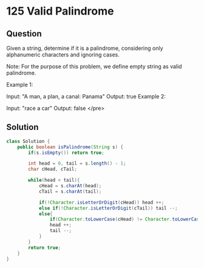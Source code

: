 # 125 Valid Palindrome

## Question

 Given a string, determine if it is a palindrome, considering only alphanumeric characters and ignoring cases.

Note: For the purpose of this problem, we define empty string as valid palindrome.

Example 1:

Input: "A man, a plan, a canal: Panama" Output: true Example 2:

Input: "race a car" Output: false &lt;/pre&gt;

## Solution

```java
class Solution {
    public boolean isPalindrome(String s) {
        if(s.isEmpty()) return true;

        int head = 0, tail = s.length() - 1;
        char cHead, cTail;

        while(head < tail){
            cHead = s.charAt(head);
            cTail = s.charAt(tail);

            if(!Character.isLetterOrDigit(cHead)) head ++;
            else if(!Character.isLetterOrDigit(cTail)) tail --;
            else{
                if(Character.toLowerCase(cHead) != Character.toLowerCase(cTail)) return false;
                head ++;
                tail --;
            }
        }
        return true;
    }
}
```

